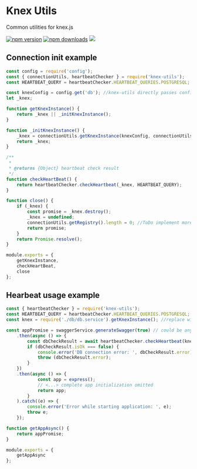# Knex Utils

Common utilities for knex.js

[![npm version](http://img.shields.io/npm/v/knex-utils.svg)](https://npmjs.org/package/knex-utils)
[![npm downloads](https://img.shields.io/npm/dm/knex-utils.svg)](https://npmjs.org/package/knex-utils)
![](https://github.com/kibertoad/knex-utils/workflows/unit-tests/badge.svg)

## Connection init example

```js
const config = require('config');
const { connectionUtils, heartbeatChecker } = require('knex-utils');
const HEARTBEAT_QUERY = heartbeatChecker.HEARTBEAT_QUERIES.POSTGRESQL;

const knexConfig = config.get('db'); //knex-utils directly passes config entity to knex, so see knex documentation for exact format
let _knex;

function getKnexInstance() {
	return _knex || _initKnexInstance();
}

function _initKnexInstance() {
	_knex = connectionUtils.getKnexInstance(knexConfig, connectionUtils.getRegistry(), logger);
	return _knex;
}

/**
 *
 * @returns {Object} heartbeat check result
 */
function checkHeartBeat() {
	return heartbeatChecker.checkHeartbeat(_knex, HEARTBEAT_QUERY);
}

function close() {
	if (_knex) {
		const promise = _knex.destroy();
		_knex = undefined;
		connectionUtils.getRegistry().length = 0; //ToDo implement more specific removal of connections from registry
		return promise;
	}
	return Promise.resolve();
}

module.exports = {
	getKnexInstance,
	checkHeartBeat,
	close
};
```

## Hearbeat usage example

```js
const { heartbeatChecker } = require('knex-utils');
const HEARTBEAT_QUERY = heartbeatChecker.HEARTBEAT_QUERIES.POSTGRESQL;
const knex = require('./db/db.service').getKnexInstance(); //replace with whatever method you use to obtain knex instance

const appPromise = swaggerService.generateSwagger(true) // could be any async startup activity, or you can start the chain with 'db.checkHeartBeat'
	.then(async () => {
		const dbCheckResult = await heartbeatChecker.checkHeartbeat(knex, HEARTBEAT_QUERY);;
		if (dbCheckResult.isOk === false) {
			console.error('DB connection error: ', dbCheckResult.error);
			throw (dbCheckResult.error);
		}
	})
	.then(async () => {
			const app = express();
			// <...> complete app initialization omitted
			return app;
		}
	).catch((e) => {
		console.error('Error while starting application: ', e);
		throw e;
	});

function getAppAsync() {
	return appPromise;
}

module.exports = {
	getAppAsync
};
```
